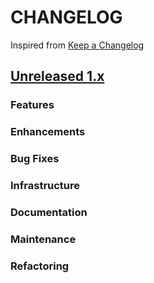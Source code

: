 # CHANGELOG
Inspired from [Keep a Changelog](https://keepachangelog.com/en/1.0.0/)

## [Unreleased 1.x](https://github.com/opensearch-project/OpenSearch/compare/1.3.9...HEAD)
### Features
### Enhancements
### Bug Fixes
### Infrastructure
### Documentation
### Maintenance
### Refactoring